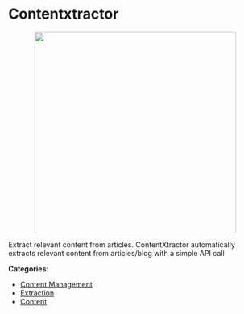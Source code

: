 # Contentxtractor
<p align="center">
    <img width="400" src="https://raw.githubusercontent.com/apis-list/apis-list/apis/contentxtractor/logo_256x256.png" />
</p>

Extract relevant content from articles. ContentXtractor automatically extracts relevant content from articles/blog with a simple API call



**Categories**:
- [Content Management](https://github.com/apis-list/apis-list#content-management)
- [Extraction](https://github.com/apis-list/apis-list#extraction)
- [Content](https://github.com/apis-list/apis-list#content)






